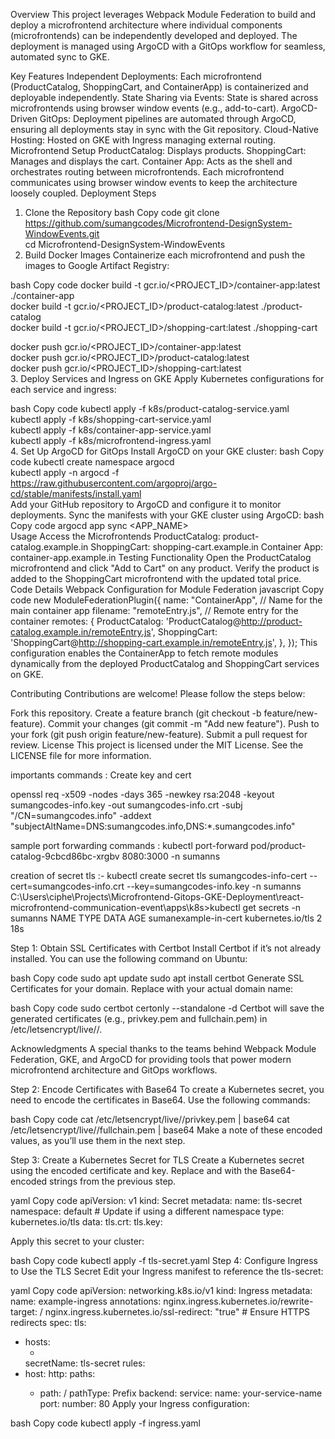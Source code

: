 Overview
This project leverages Webpack Module Federation to build and deploy a microfrontend architecture where individual components (microfrontends) can be independently developed and deployed. The deployment is managed using ArgoCD with a GitOps workflow for seamless, automated sync to GKE.

Key Features
Independent Deployments: Each microfrontend (ProductCatalog, ShoppingCart, and ContainerApp) is containerized and deployable independently.
State Sharing via Events: State is shared across microfrontends using browser window events (e.g., add-to-cart).
ArgoCD-Driven GitOps: Deployment pipelines are automated through ArgoCD, ensuring all deployments stay in sync with the Git repository.
Cloud-Native Hosting: Hosted on GKE with Ingress managing external routing.
Microfrontend Setup
ProductCatalog: Displays products.
ShoppingCart: Manages and displays the cart.
Container App: Acts as the shell and orchestrates routing between microfrontends.
Each microfrontend communicates using browser window events to keep the architecture loosely coupled.
Deployment Steps
1. Clone the Repository
bash
Copy code
git clone https://github.com/sumangcodes/Microfrontend-DesignSystem-WindowEvents.git  
cd Microfrontend-DesignSystem-WindowEvents  
2. Build Docker Images
Containerize each microfrontend and push the images to Google Artifact Registry:

bash
Copy code
docker build -t gcr.io/<PROJECT_ID>/container-app:latest ./container-app  
docker build -t gcr.io/<PROJECT_ID>/product-catalog:latest ./product-catalog  
docker build -t gcr.io/<PROJECT_ID>/shopping-cart:latest ./shopping-cart  

docker push gcr.io/<PROJECT_ID>/container-app:latest  
docker push gcr.io/<PROJECT_ID>/product-catalog:latest  
docker push gcr.io/<PROJECT_ID>/shopping-cart:latest  
3. Deploy Services and Ingress on GKE
Apply Kubernetes configurations for each service and ingress:

bash
Copy code
kubectl apply -f k8s/product-catalog-service.yaml  
kubectl apply -f k8s/shopping-cart-service.yaml  
kubectl apply -f k8s/container-app-service.yaml  
kubectl apply -f k8s/microfrontend-ingress.yaml  
4. Set Up ArgoCD for GitOps
Install ArgoCD on your GKE cluster:
bash
Copy code
kubectl create namespace argocd  
kubectl apply -n argocd -f https://raw.githubusercontent.com/argoproj/argo-cd/stable/manifests/install.yaml  
Add your GitHub repository to ArgoCD and configure it to monitor deployments.
Sync the manifests with your GKE cluster using ArgoCD:
bash
Copy code
argocd app sync <APP_NAME>  
Usage
Access the Microfrontends
ProductCatalog: product-catalog.example.in
ShoppingCart: shopping-cart.example.in
Container App: container-app.example.in
Testing Functionality
Open the ProductCatalog microfrontend and click "Add to Cart" on any product.
Verify the product is added to the ShoppingCart microfrontend with the updated total price.
Code Details
Webpack Configuration for Module Federation
javascript
Copy code
new ModuleFederationPlugin({
  name: "ContainerApp",  // Name for the main container app
  filename: "remoteEntry.js",  // Remote entry for the container
  remotes: {
    ProductCatalog: 'ProductCatalog@http://product-catalog.example.in/remoteEntry.js',
    ShoppingCart: 'ShoppingCart@http://shopping-cart.example.in/remoteEntry.js',
  },
});
This configuration enables the ContainerApp to fetch remote modules dynamically from the deployed ProductCatalog and ShoppingCart services on GKE.

Contributing
Contributions are welcome! Please follow the steps below:

Fork this repository.
Create a feature branch (git checkout -b feature/new-feature).
Commit your changes (git commit -m "Add new feature").
Push to your fork (git push origin feature/new-feature).
Submit a pull request for review.
License
This project is licensed under the MIT License. See the LICENSE file for more information.

importants commands : 
Create key and cert 

openssl req -x509 -nodes -days 365 -newkey rsa:2048 -keyout sumangcodes-info.key -out sumangcodes-info.crt -subj "/CN=sumangcodes.info" -addext "subjectAltName=DNS:sumangcodes.info,DNS:*.sumangcodes.info"


sample port forwarding commands : 
kubectl port-forward pod/product-catalog-9cbcd86bc-xrgbv 8080:3000 -n sumanns                                                    

creation of secret tls :-
kubectl create secret tls sumangcodes-info-cert --cert=sumangcodes-info.crt --key=sumangcodes-info.key -n sumanns
C:\Users\ciphe\Projects\Microfrontend-Gitops-GKE-Deployment\react-microfrontend-communication-event\apps\k8s>kubectl get secrets -n sumanns
NAME                   TYPE                DATA   AGE
sumanexample-in-cert   kubernetes.io/tls   2      18s

Step 1: Obtain SSL Certificates with Certbot
Install Certbot if it’s not already installed. You can use the following command on Ubuntu:

bash
Copy code
sudo apt update
sudo apt install certbot
Generate SSL Certificates for your domain. Replace <your-domain> with your actual domain name:

bash
Copy code
sudo certbot certonly --standalone -d <your-domain>
Certbot will save the generated certificates (e.g., privkey.pem and fullchain.pem) in /etc/letsencrypt/live/<your-domain>/.

Acknowledgments
A special thanks to the teams behind Webpack Module Federation, GKE, and ArgoCD for providing tools that power modern microfrontend architecture and GitOps workflows.

Step 2: Encode Certificates with Base64
To create a Kubernetes secret, you need to encode the certificates in Base64. Use the following commands:

bash
Copy code
cat /etc/letsencrypt/live/<your-domain>/privkey.pem | base64
cat /etc/letsencrypt/live/<your-domain>/fullchain.pem | base64
Make a note of these encoded values, as you’ll use them in the next step.


Step 3: Create a Kubernetes Secret for TLS
Create a Kubernetes secret using the encoded certificate and key. Replace <base64-encoded-cert> and <base64-encoded-key> with the Base64-encoded strings from the previous step.

yaml
Copy code
apiVersion: v1
kind: Secret
metadata:
  name: tls-secret
  namespace: default  # Update if using a different namespace
type: kubernetes.io/tls
data:
  tls.crt: <base64-encoded-cert>
  tls.key: <base64-encoded-key>



  Apply this secret to your cluster:

bash
Copy code
kubectl apply -f tls-secret.yaml
Step 4: Configure Ingress to Use the TLS Secret
Edit your Ingress manifest to reference the tls-secret:

yaml
Copy code
apiVersion: networking.k8s.io/v1
kind: Ingress
metadata:
  name: example-ingress
  annotations:
    nginx.ingress.kubernetes.io/rewrite-target: /
    nginx.ingress.kubernetes.io/ssl-redirect: "true"  # Ensure HTTPS redirects
spec:
  tls:
  - hosts:
    - <your-domain>
    secretName: tls-secret
  rules:
  - host: <your-domain>
    http:
      paths:
      - path: /
        pathType: Prefix
        backend:
          service:
            name: your-service-name
            port:
              number: 80
Apply your Ingress configuration:

bash
Copy code
kubectl apply -f ingress.yaml


